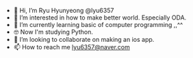 - 👋 Hi, I’m Ryu Hyunyeong @lyu6357
- 👀 I’m interested in how to make better world. Especially ODA. 
- 🌱 I’m currently learning basic of computer programming ,,^^ 
- 🤓 Now I'm studying Python. 
- 💞️ I’m looking to collaborate on making an ios app.
- 📫 How to reach me lyu6357@naver.com 

<!---
lyu6357/lyu6357 is a ✨ special ✨ repository because its `README.md` (this file) appears on your GitHub profile.
You can click the Preview link to take a look at your changes.
--->
